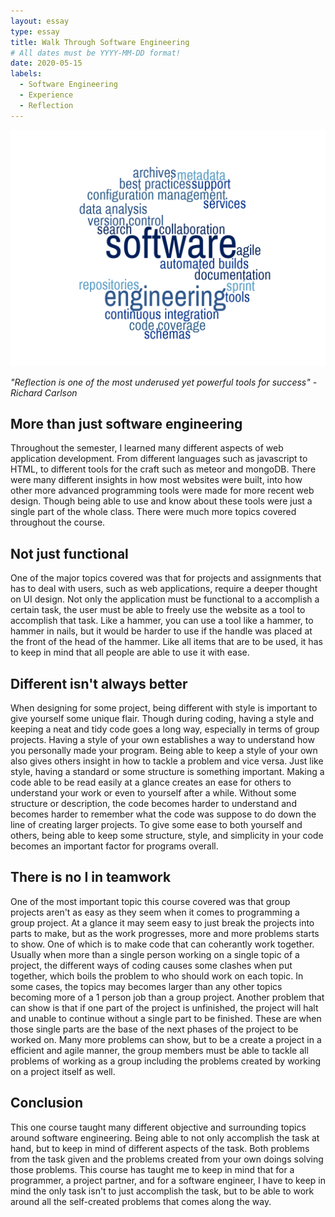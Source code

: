 ```yaml
---
layout: essay
type: essay
title: Walk Through Software Engineering
# All dates must be YYYY-MM-DD format!
date: 2020-05-15
labels:
  - Software Engineering
  - Experience
  - Reflection
---
```


<img class="ui medium right spaced image" src="../images/software.png">

*"Reflection is one of the most underused yet powerful tools for success" -Richard Carlson*

## More than just software engineering

Throughout the semester, I learned many different aspects of web application development. From different languages such as javascript to HTML, to different tools for the craft such as meteor and mongoDB. There were many different insights in how most websites were built, into how other more advanced programming tools were made for more recent web design. Though being able to use and know about these tools were just a single part of the whole class. There were much more topics covered throughout the course.  

## Not just functional

One of the major topics covered was that for projects and assignments that has to deal with users, such as web applications, require a deeper thought on UI design. Not only the application must be functional to a accomplish a certain task, the user must be able to freely use the website as a tool to accomplish that task. Like a hammer, you can use a tool like a hammer, to hammer in nails, but it would be harder to use if the handle was placed at the front of the head of the hammer. Like all items that are to be used, it has to keep in mind that all people are able to use it with ease. 

## Different isn't always better

When designing for some project, being different with style is important to give yourself some unique flair. Though during coding, having a style and keeping a neat and tidy code goes a long way, especially in terms of group projects. Having a style of your own establishes a way to understand how you personally made your program. Being able to keep a style of your own also gives others insight in how to tackle a problem and vice versa. Just like style, having a standard or some structure is something important. Making a code able to be read easily at a glance creates an ease for others to understand your work or even to yourself after a while. Without some structure or description, the code becomes harder to understand and becomes harder to remember what the code was suppose to do down the line of creating larger projects. To give some ease to both yourself and others, being able to keep some structure, style, and simplicity in your code becomes an important factor for programs overall.

## There is no I in teamwork

One of the most important topic this course covered was that group projects aren't as easy as they seem when it comes to programming a group project. At a glance it may seem easy to just break the projects into parts to make, but as the work progresses, more and more problems starts to show. One of which is to make code that can coherantly work together. Usually when more than a single person working on a single topic of a project, the different ways of coding causes some clashes when put together, which boils the problem to who should work on each topic. In some cases, the topics may becomes larger than any other topics becoming more of a 1 person job than a group project. Another problem that can show is that if one part of the project is unfinished, the project will halt and unable to continue without a single part to be finished. These are when those single parts are the base of the next phases of the project to be worked on. Many more problems can show, but to be a create a project in a efficient and agile manner, the group members must be able to tackle all problems of working as a group including the problems created by working on a project itself as well. 

## Conclusion

This one course taught many different objective and surrounding topics around software engineering. Being able to not only accomplish the task at hand, but to keep in mind of different aspects of the task. Both problems from the task given and the problems created from your own doings solving those problems. This course has taught me to keep in mind that for a programmer, a project partner, and for a software engineer, I have to keep in mind the only task isn't to just accomplish the task, but to be able to work around all the self-created problems that comes along the way.
